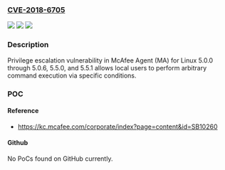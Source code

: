 ### [CVE-2018-6705](https://cve.mitre.org/cgi-bin/cvename.cgi?name=CVE-2018-6705)
![](https://img.shields.io/static/v1?label=Product&message=McAfee%20Agent%20(MA)%20for%20Linux&color=blue)
![](https://img.shields.io/static/v1?label=Version&message=5.0.05.0.0%20&color=brighgreen)
![](https://img.shields.io/static/v1?label=Vulnerability&message=Insecure%20Temporary%20File%20(CWE-377)&color=brighgreen)

### Description

Privilege escalation vulnerability in McAfee Agent (MA) for Linux 5.0.0 through 5.0.6, 5.5.0, and 5.5.1 allows local users to perform arbitrary command execution via specific conditions.

### POC

#### Reference
- https://kc.mcafee.com/corporate/index?page=content&id=SB10260

#### Github
No PoCs found on GitHub currently.

